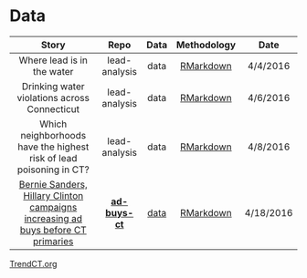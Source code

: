 # Data

|  **Story** | **Repo** | **Data** | **Methodology** | **Date** |
|  :------: | :------: | :------: | :------: | :------: |
|  Where lead is in the water | lead-analysis | data | [RMarkdown](http://trendct.github.io/data/2016/03/lead-analysis/elevated_lead_levels.html) | 4/4/2016 |
|  Drinking water violations across Connecticut | lead-analysis | data | [RMarkdown](http://trendct.github.io/data/2016/03/lead-analysis/violations.html) | 4/6/2016 |
|  Which neighborhoods have the highest risk of lead poisoning in CT? | lead-analysis | data | [RMarkdown](http://trendct.github.io/data/2016/03/lead-analysis/lead_risk_analysis.html) | 4/8/2016 |
|  [Bernie Sanders, Hillary Clinton campaigns increasing ad buys before CT primaries](http://trendct.org/?p=11872) | [**ad-buys-ct**](https://github.com/trendct/data/tree/master/2016/04/ad-buys-ct) | [data](https://github.com/trendct/data/tree/master/2016/04/ad-buys-ct/data) | [RMarkdown](http://trendct.github.io/data/2016/04/ad-buys-ct/ad-buys-analysis.html) | 4/18/2016 |

<a href="http://trendct.org">TrendCT.org</a>
